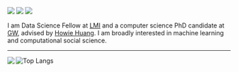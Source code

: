 [![](https://img.shields.io/badge/🌐website-gray?&style=for-the-badge)](https://lucasmccabe.github.io/)
[![](https://img.shields.io/badge/linkedin-%230077B5.svg?&style=for-the-badge&logo=linkedin&logoColor=white)](https://www.linkedin.com/in/lucashurleymccabe)
[![](https://img.shields.io/badge/googlescholar-%234285F4.svg?&style=for-the-badge&logo=google-scholar&logoColor=white)](https://scholar.google.com/citations?user=fXWneGkAAAAJ&hl=en)

I am Data Science Fellow at <a href="https://www.lmi.org/">LMI</a> and a computer science PhD candidate at <a href="https://www.cs.seas.gwu.edu">GW</a>, advised by <a href="https://www2.seas.gwu.edu/~howie/">Howie Huang</a>. I am broadly interested in machine learning and computational social science.

---

<img align="left" src="https://github-readme-stats-one-bice.vercel.app/api?username=lucasmccabe&show_icons=true&count_private=true&hide_rank=true&theme=radical&role=OWNER,ORGANIZATION_MEMBER,COLLABORATOR" />

![Top Langs](https://github-readme-stats-one-bice.vercel.app/api/top-langs/?username=lucasmccabe&langs_count=6&layout=compact&hide=Jupyter&hide_progress=true&role=OWNER,ORGANIZATION_MEMBER,COLLABORATOR&theme=radical)

